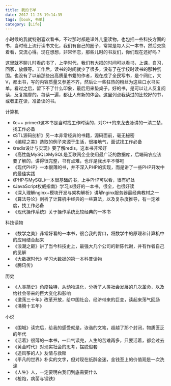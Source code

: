 ```yaml
---
title: 我的书单
date: 2017-11-25 19:14:35
tags: [book, 书单]
category: [Life]
---
```


小时候的我就特别喜欢看书，不过那时都是课外儿童读物，也包括一些科技方面的书，当时班上流行读书文化，我们有自己的圈子，常常是每人买一本书，然后交换着看，交流心得。现在想想，非常怀恋，那些儿时的书友们，你们现在还好吗？
<!--more-->

这里就不聊儿时看的书了，上学时代，我们有大把的时间可以看书，上课，自习，回家，放假等。工作后，读书的时间就少了很多，没有了在学校时读书的那种氛围。也没有了以前那些出高质量书籍的作者，现在成了全民写书，是个网红，大V，都出书，写的内容质量又参差不齐，然后让一些狂热的粉丝为这些口水书买单。看过之后，留下不了什么印象，最后用来垫桌子。好的书，是可以让人反复阅读，反复揣摩的。每读一遍，都让人有新的体会。这里列点我读过的比较好的书，或者正在读，准备读的书。

计算机
* 《c++ primer》这本书是当时找工作时读的，对C++的来龙去脉讲的一清二楚，找工作必备
* 《STL源码剖析》另一本非常经典的书籍，源码面前，毫无秘密
* 《编程之美》选取的例子来源于生活，很接地气，面试找工作必备
* 《redis设计与实现》要了解redis，这本书非常好
* 《高性能MySQL》MySQL是互联网企业使用最广泛的数据库，后端码农应该要了解的，讲得很完整，书有点难，也许是我水平不够吧
* 《现代PHP》一本很薄的书，并不深入PHP的实现，而是讲了一些PHP开发中的最佳实践
* 《PHP与MySQL》一本很基础的书，上手PHP可以看，很有好处
* 《JavaScript权威指南》学习js很好的一本书，很全，也很好读
* 《深入理解nginx+模块开发与架构解析》讲解nginx服务器最经典教材之一
* 《算法导论》剖析了计算机中经典的一些算法，以及复杂度推导，有一定难度，找工作必备
* 《现代操作系统》关于操作系统比较经典的一本书


科技读物
* 《数学之美》非常好看的一本书，很合我的胃口，将数学中的原理和计算机中的应用结合起来
* 《浪潮之巅》讲了当今科技史上，最强大几个公司的新陈代谢，并有作者自己的见解
* 《大数据时代》学习大数据的第一本科普读物
* 《腾讯传》

历史
* 《人类简史》角度独特，从动物进化，分析了人类社会发展的几次革命，以及给社会带来的巨大变化和影响
* 《激荡三十年》改革开放，给中国社会，经济带来的巨变，读起来荡气回肠
* 《沸腾十五年》

小说
* 《围城》读完后，给我的感受就是，诙谐的文笔，超越了那个封闭，物质匮乏的年代
* 《活着》很薄的一本书，一口气读完，人生的苦难再多，只要活着，都会过去
* 《黄金时代》对现实社会的思考，摆脱俗套
* 《追风筝的人》友情与救赎
* 《平凡的世界》朴实的文字，但对现在纸醉金迷，金钱至上的价值观是一次洗涤
* 《人生》人，一定要明白我们到底需要什么
* 《枪炮，病菌与钢铁》
